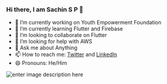 ### Hi there, I am Sachin S P 👋

- 🔭 I’m currently working on Youth Empowerment Foundation
- 🌱 I’m currently learning Flutter and Firebase
- 👯 I’m looking to collaborate on Flutter
- 🤔 I’m looking for help with AWS
- 💬 Ask me about Anything 
- 📫 How to reach me: [Twitter](https://twitter.com/Sachinsoraturar) and [LinkedIn](https://www.linkedin.com/in/sachin-s-p-b67001153/)
- 😄 Pronouns: He/Him

![enter image description here](https://github-readme-stats.vercel.app/api?username=SachinPremkumar&&show_icons=true&title_color=ffffff&icon_color=bb2acf&text_color=daf7dc&bg_color=151515)
